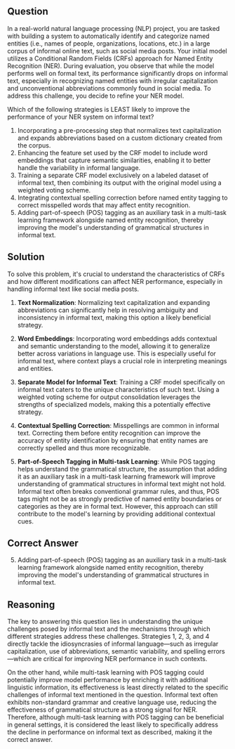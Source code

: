 ## Question

In a real-world natural language processing (NLP) project, you are tasked with building a system to automatically identify and categorize named entities (i.e., names of people, organizations, locations, etc.) in a large corpus of informal online text, such as social media posts. Your initial model utilizes a Conditional Random Fields (CRFs) approach for Named Entity Recognition (NER). During evaluation, you observe that while the model performs well on formal text, its performance significantly drops on informal text, especially in recognizing named entities with irregular capitalization and unconventional abbreviations commonly found in social media. To address this challenge, you decide to refine your NER model.

Which of the following strategies is LEAST likely to improve the performance of your NER system on informal text?

1. Incorporating a pre-processing step that normalizes text capitalization and expands abbreviations based on a custom dictionary created from the corpus.
2. Enhancing the feature set used by the CRF model to include word embeddings that capture semantic similarities, enabling it to better handle the variability in informal language.
3. Training a separate CRF model exclusively on a labeled dataset of informal text, then combining its output with the original model using a weighted voting scheme.
4. Integrating contextual spelling correction before named entity tagging to correct misspelled words that may affect entity recognition.
5. Adding part-of-speech (POS) tagging as an auxiliary task in a multi-task learning framework alongside named entity recognition, thereby improving the model's understanding of grammatical structures in informal text.

## Solution

To solve this problem, it's crucial to understand the characteristics of CRFs and how different modifications can affect NER performance, especially in handling informal text like social media posts.

1. **Text Normalization**: Normalizing text capitalization and expanding abbreviations can significantly help in resolving ambiguity and inconsistency in informal text, making this option a likely beneficial strategy.

2. **Word Embeddings**: Incorporating word embeddings adds contextual and semantic understanding to the model, allowing it to generalize better across variations in language use. This is especially useful for informal text, where context plays a crucial role in interpreting meanings and entities.

3. **Separate Model for Informal Text**: Training a CRF model specifically on informal text caters to the unique characteristics of such text. Using a weighted voting scheme for output consolidation leverages the strengths of specialized models, making this a potentially effective strategy.

4. **Contextual Spelling Correction**: Misspellings are common in informal text. Correcting them before entity recognition can improve the accuracy of entity identification by ensuring that entity names are correctly spelled and thus more recognizable.

5. **Part-of-Speech Tagging in Multi-task Learning**: While POS tagging helps understand the grammatical structure, the assumption that adding it as an auxiliary task in a multi-task learning framework will improve understanding of grammatical structures in informal text might not hold. Informal text often breaks conventional grammar rules, and thus, POS tags might not be as strongly predictive of named entity boundaries or categories as they are in formal text. However, this approach can still contribute to the model's learning by providing additional contextual cues.

## Correct Answer

5. Adding part-of-speech (POS) tagging as an auxiliary task in a multi-task learning framework alongside named entity recognition, thereby improving the model's understanding of grammatical structures in informal text.

## Reasoning

The key to answering this question lies in understanding the unique challenges posed by informal text and the mechanisms through which different strategies address these challenges. Strategies 1, 2, 3, and 4 directly tackle the idiosyncrasies of informal language—such as irregular capitalization, use of abbreviations, semantic variability, and spelling errors—which are critical for improving NER performance in such contexts. 

On the other hand, while multi-task learning with POS tagging could potentially improve model performance by enriching it with additional linguistic information, its effectiveness is least directly related to the specific challenges of informal text mentioned in the question. Informal text often exhibits non-standard grammar and creative language use, reducing the effectiveness of grammatical structure as a strong signal for NER. Therefore, although multi-task learning with POS tagging can be beneficial in general settings, it is considered the least likely to specifically address the decline in performance on informal text as described, making it the correct answer.